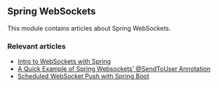 ## Spring WebSockets

This module contains articles about Spring WebSockets.

### Relevant articles
- [Intro to WebSockets with Spring](https://www.baeldung.com/websockets-spring)
- [A Quick Example of Spring Websockets’ @SendToUser Annotation](https://www.baeldung.com/spring-websockets-sendtouser)
- [Scheduled WebSocket Push with Spring Boot](https://www.baeldung.com/spring-boot-scheduled-websocket)
